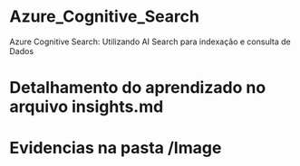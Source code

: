 # Azure_Cognitive_Search
Azure Cognitive Search: Utilizando AI Search para indexação e consulta de Dados

# Detalhamento do aprendizado no arquivo insights.md

# Evidencias na pasta /Image
